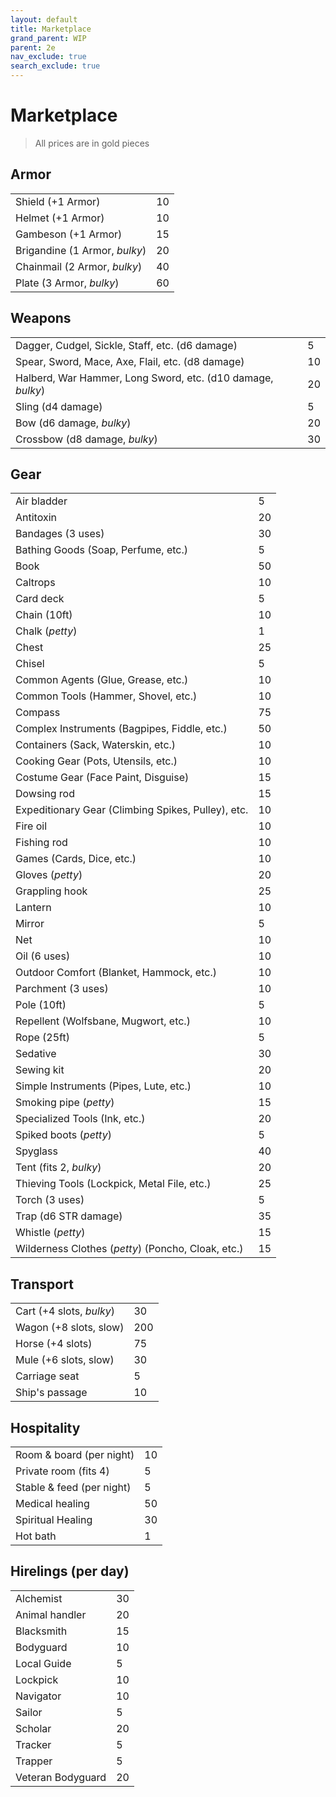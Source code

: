 ```yaml
---
layout: default
title: Marketplace
grand_parent: WIP
parent: 2e
nav_exclude: true
search_exclude: true
---
```


# Marketplace 

> All prices are in gold pieces  

## Armor

|                               |     |
| ----------------------------- | --- |
| Shield (+1 Armor)             | 10  |
| Helmet (+1 Armor)             | 10  |
| Gambeson (+1 Armor)           | 15  |
| Brigandine (1 Armor, _bulky_) | 20  |
| Chainmail (2 Armor, _bulky_)  | 40  |
| Plate (3 Armor, _bulky_)      | 60  |

## Weapons

|                                                              |     |
| ------------------------------------------------------------ | --- |
| Dagger, Cudgel, Sickle,  Staff, etc. (d6  damage)            | 5   |
| Spear, Sword, Mace, Axe,  Flail, etc. (d8 damage)            | 10  |
| Halberd, War Hammer, Long  Sword, etc. (d10 damage, _bulky_) | 20  |
| Sling (d4  damage)                                           | 5   |
| Bow  (d6  damage, _bulky_)                                   | 20  |
| Crossbow (d8  damage, _bulky_)                               | 30  |

## Gear

|                                                    |     |
| -------------------------------------------------- | --- |
| Air bladder                                        | 5   |
| Antitoxin                                          | 20  |
| Bandages (3 uses)                                  | 30  |
| Bathing Goods (Soap, Perfume, etc.)                | 5   |
| Book                                               | 50  |
| Caltrops                                           | 10  |
| Card deck                                          | 5   |
| Chain (10ft)                                       | 10  |
| Chalk (_petty_)                                    | 1   |
| Chest                                              | 25  |
| Chisel                                             | 5   |
| Common Agents (Glue, Grease, etc.)                 | 10  |
| Common Tools (Hammer, Shovel, etc.)                | 10  |
| Compass                                            | 75  |
| Complex Instruments (Bagpipes, Fiddle, etc.)       | 50  |
| Containers (Sack, Waterskin, etc.)                 | 10  |
| Cooking Gear (Pots, Utensils, etc.)                | 10  |
| Costume Gear (Face Paint, Disguise)                | 15  |
| Dowsing rod                                        | 15  |
| Expeditionary Gear (Climbing Spikes, Pulley), etc. | 10  |
| Fire oil                                           | 10  |
| Fishing rod                                        | 10  |
| Games (Cards, Dice, etc.)                          | 10  |
| Gloves (_petty_)                                   | 20  |
| Grappling hook                                     | 25  |
| Lantern                                            | 10  |
| Mirror                                             | 5   |
| Net                                                | 10  |
| Oil (6 uses)                                       | 10  |
| Outdoor Comfort (Blanket, Hammock, etc.)           | 10  |
| Parchment (3 uses)                                 | 10  |
| Pole (10ft)                                        | 5   |
| Repellent (Wolfsbane, Mugwort, etc.)               | 10  |
| Rope (25ft)                                        | 5   |
| Sedative                                           | 30  |
| Sewing kit                                         | 20  |
| Simple Instruments (Pipes, Lute, etc.)             | 10  |
| Smoking pipe (_petty_)                             | 15  |
| Specialized Tools (Ink, etc.)                      | 20  |
| Spiked boots (_petty_)                             | 5   |
| Spyglass                                           | 40  |
| Tent (fits 2, _bulky_)                             | 20  |
| Thieving Tools (Lockpick, Metal File, etc.)        | 25  |
| Torch (3 uses)                                     | 5   |
| Trap (d6 STR damage)                               | 35  |
| Whistle (_petty_)                                  | 15  |
| Wilderness Clothes (_petty_) (Poncho, Cloak, etc.) | 15  |


## Transport

|                          |     |
| ------------------------ | --- |
| Cart (+4 slots, _bulky_) | 30  |
| Wagon (+8 slots, slow)   | 200 |
| Horse (+4 slots)         | 75  |
| Mule (+6 slots, slow)    | 30  |
| Carriage seat            | 5   |
| Ship's passage           | 10  |

## Hospitality

|                           |     |
| ------------------------- | --- |
| Room & board (per night)  | 10  |
| Private room (fits 4)     | 5   |
| Stable & feed (per night) | 5   |
| Medical healing           | 50  |
| Spiritual Healing         | 30  |
| Hot bath                  | 1   |

## Hirelings (per day)

|                   |     |
| ----------------- | --- |
| Alchemist         | 30  |
| Animal handler    | 20  |
| Blacksmith        | 15  |
| Bodyguard         | 10  |
| Local Guide       | 5   |
| Lockpick          | 10  |
| Navigator         | 10  |
| Sailor            | 5   |
| Scholar           | 20  |
| Tracker           | 5   |
| Trapper           | 5   |
| Veteran Bodyguard | 20  |

